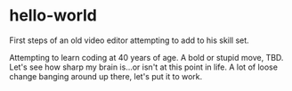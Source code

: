 # hello-world
First steps of an old video editor attempting to add to his skill set.

Attempting to learn coding at 40 years of age. A bold or stupid move, TBD. Let's see how sharp my brain is...or isn't at this point in life. A lot of loose change banging around up there, let's put it to work.
